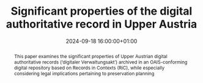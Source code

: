 ---
abstract: This paper examines the significant properties of Upper Austrian digital
  authoritative records (‘digitaler Verwaltungsakt’) archived in an OAIS-conforming
  digital repository based on Records in Contexts (RiC), while especially considering
  legal implications pertaining to preservation planning
creators:
- Veronika Fuehrer
date: 2024-09-18 16:00:00+01:00
document_url: https://doi.org/10.21428/5676bf2d.48d1e5f8
grand_parent: iPRES
institutions: []
keywords:
- metadata standards and implementation
- start 2 preserve
landing_page_url: https://ipres2024.pubpub.org/pub/k96iruqm/
language: eng
layout: publication
license: Creative Commons Attribution Share-Alike 4.0 (CC-BY-SA-4.0)
notes_url: https://docs.google.com/document/d/1dMRL3qzpezcrsdIwJp0CZMyzwMiXLHsEfODCSaxzGU0/edit#heading=h.aar4tupij1po
parent: iPRES 2024
publication_type: paper
size: null
slides_url: ''
source_name: iPRES
stream_url: https://www.archief.vlaanderen.be/archief/records/dossiers/5acb210228ce4315ae650812d056a482329eb83ed2dc42398a51505dc153be81/documents/2ab4cdf39c204bddb28d6e6bb4f76afce407e1e298844e28aabaecca60f0fa85
title: Significant properties of the digital authoritative record in Upper Austria
year: 2024
---